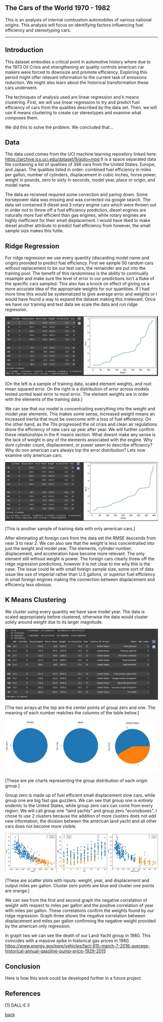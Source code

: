 ## The Cars of the World 1970 - 1982

This is an analysis of internal combustion automobiles of various national origins. This analysis will focus on identifying factors influencing fuel efficiency and stereotyping cars. 

***

## Introduction 

This dataset embodies a critical point in automotive history where due to the 1973 Oil Crisis and strengthening air quality controls american car makers were forced to downsize and promote efficiency. Exploring this period might offer relevant information to the current task of emissions reduction. We might also learn about the historical transformation these cars underwent.  

The techniques  of analysis used are linear regression and k means clustering. First, we will use linear regression to try and predict fuel efficiency of cars from the qualities described by the data set. Then, we will use K means clustering to create car stereotypes and examine what composes them.

We did this to solve the problem. We concluded that...

## Data

The data used comes from the UCI machine learning repository linked here: https://archive.ics.uci.edu/dataset/9/auto+mpg
It is a space separated data file containing a list of qualities of 398 cars from the United States, Europe, and Japan. 
The qualities listed in order: combined fuel efficiency in miles per gallon, number of cylinders, displacement in cubic inches, horse power, weight in pounds, zero to sixty in seconds, model year, place or origin, and model name. 

The data as received required some correction and paring down. Some horsepower data was missing and was corrected via google search. The data set contained 9 diesel and 3 rotary engine cars which were thrown out in order not to throw off a fuel efficiency prediction, diesel engines are naturally more fuel efficient than gas engines, while rotary engines are highly inefficient for their small displacement. I would have liked to make diesel another attribute to predict fuel efficiency from however, the small sample size makes this futile.

## Ridge Regression

For ridge regression we use every quantity (discarding model name and origin) provided to predict fuel efficiency. First we sample 50 random cars without replacement to be our test cars, the remainder are put into the training pool. The benefit of this randomness is the ability to continually resample and make sure the level of error in our predictions isn't a fluke of the specific cars sampled. This also has a knock on effect of giving us a more accurate idea of the appropriate weights for our quantities. If I had more time this would be systematized to give average error and weights or I would have found a way to expand the dataset making this irrelevant. Once we have our training and test data we scale the data and run ridge regression.

![](assets/IMG/Capture1.PNG)

[On the left is a sample of training data, scaled element weights, and root mean squared error.
On the right is a distribution of error across models tested sorted least error to most error.
The element weights are in order with the elements of the training data.]

We can see that our model is concentraiting everything into the weight and model year elements. This makes some sense, increased weight means an increased inertia that must be overcome with a loss of fuel efficiency. On the other hand, as the 70s progressed the oil crisis and clean air regulations drove the efficiency of new cars up year after year. We will further confirm these relationships in the K means section. What doesnt make any sense is the lack of weight in any of the elements associated with the engine. Why dont cylinder count, displacement, or power seem to describe efficiency? Why do non american cars always top the error distribution? Lets now examine only american cars. 

![](assets/IMG/Capture2.PNG)

[This is another sample of training data with only american cars.]

After eliminating all foreign cars from the data set the RMSE descends from near 3 to near 2. We can also see that the weight is less concentraited into just the weight and model year. The elements, cylinder number, displacement, and acceleration have become more relevant. The only element still without weight is power. The foreign cars clearly threw off the ridge regression predictions, however it is not clear to me why this is the case. The issue could lie with small foreign sample size, some sort of data issue like use of imperial rather than U.S gallons, or superior fuel efficiency in small foreign engines making the connection between displacement and efficiency less obvious.  

## K Means Clustering

We cluster using every quantity we have save model year. The data is scaled appropriately before clustered, otherwise the data would cluster solely around weight due to its larger magnitude.

![](assets/IMG/Capture7.PNG)

[The two arrays at the top are the center points of group zero and one. The meaning of each number matches the columns of the table below.]

![](assets/IMG/Capture5.bmp)

[These are pie charts representing the group distribution of each origin group.]

Group zero is made up of fuel efficient small displacement slow cars, while group one are big fast gas guzzlers. We can see that group one is entirely endemic to the United States, while group zero cars can come from every region. We will call group one "land yachts" and group zero "econoboxes". I chose to use 2 clusters because the addition of more clusters does not add new information, the division between the american land yacht and all other cars does not become more visible.

![](assets/IMG/Capture4.png)

[These are scatter plots with inputs: weight, year, and displacement and output miles per gallon. Cluster zero points are blue and cluster one points are orange.]

We can see from the first and second graph the negative correlation of weight with respect to miles per gallon and the positive correlation of year with miles per gallon. These correlations confirm the weights found by our ridge regression. Graph three shows the negative correlation between displacement and miles per gallon confirming the negative weight provided by the american only regression.

In graph two we can see the death of our Land Yacht group in 1980. This coincides with a massive spike in historical gas prices in 1980. https://www.energy.gov/eere/vehicles/fact-915-march-7-2016-average-historical-annual-gasoline-pump-price-1929-2015  

## Conclusion



Here is how this work could be developed further in a future project.

## References
[1] DALL-E 3

[back](./)
